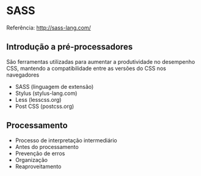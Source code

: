 # SASS

Referência: http://sass-lang.com/

## Introdução a pré-processadores

São ferramentas utilizadas para aumentar a produtividade no desempenho CSS, mantendo a compatibilidade entre as versões do CSS nos navegadores

- SASS  (linguagem de extensão)
- Stylus (stylus-lang.com)
- Less (lesscss.org)
- Post CSS (postcss.org)

## Processamento

- Processo de interpretação intermediário
- Antes do processamento
- Prevenção de erros
- Organização
- Reaproveitamento
